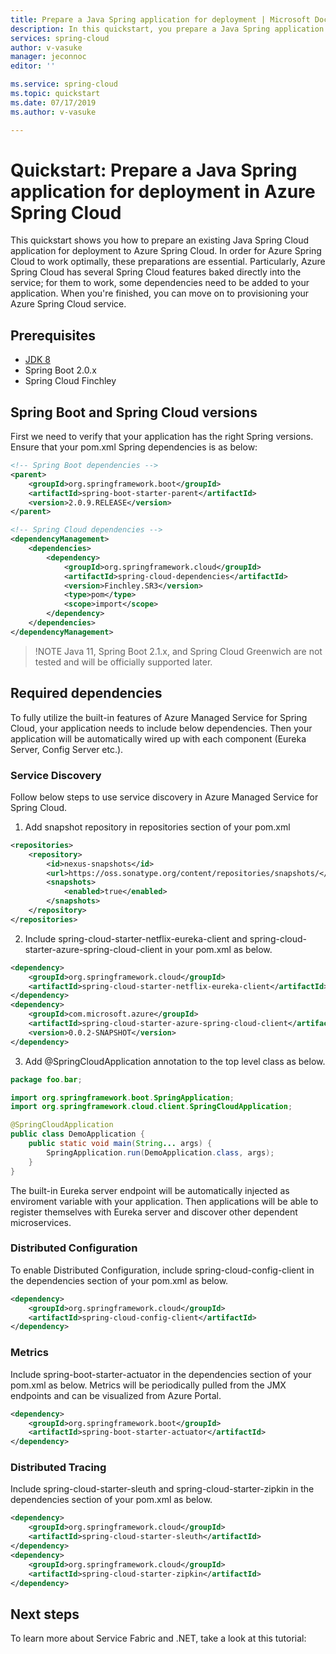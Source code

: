 ```yaml
---
title: Prepare a Java Spring application for deployment | Microsoft Docs
description: In this quickstart, you prepare a Java Spring application for deployment.
services: spring-cloud
author: v-vasuke
manager: jeconnoc
editor: ''

ms.service: spring-cloud
ms.topic: quickstart
ms.date: 07/17/2019
ms.author: v-vasuke

---
```

# Quickstart: Prepare a Java Spring application for deployment in Azure Spring Cloud

This quickstart shows you how to prepare an existing Java Spring Cloud application for deployment to Azure Spring Cloud. In order for Azure Spring Cloud to work optimally, these preparations are essential. Particularly, Azure Spring Cloud has several Spring Cloud features baked directly into the service; for them to work, some dependencies need to be added to your application. When you're finished, you can move on to provisioning your Azure Spring Cloud service.

## Prerequisites

- [JDK 8](https://www.oracle.com/technetwork/java/javase/downloads/jdk8-downloads-2133151.html)
- Spring Boot 2.0.x
- Spring Cloud Finchley

## Spring Boot and Spring Cloud versions

First we need to verify that your application has the right Spring versions. Ensure that your pom.xml Spring dependencies is as below:

```xml
<!-- Spring Boot dependencies -->
<parent>
    <groupId>org.springframework.boot</groupId>
    <artifactId>spring-boot-starter-parent</artifactId>
    <version>2.0.9.RELEASE</version>
</parent>

<!-- Spring Cloud dependencies -->
<dependencyManagement>
    <dependencies>
        <dependency>
            <groupId>org.springframework.cloud</groupId>
            <artifactId>spring-cloud-dependencies</artifactId>
            <version>Finchley.SR3</version>
            <type>pom</type>
            <scope>import</scope>
        </dependency>
    </dependencies>
</dependencyManagement>
```

> !NOTE
> Java 11, Spring Boot 2.1.x, and Spring Cloud Greenwich are not tested and will be officially supported later.
>


## Required dependencies

To fully utilize the built-in features of Azure Managed Service for Spring Cloud, your application needs to include below dependencies. Then your application will be automatically wired up with each component (Eureka Server, Config Server etc.).

### Service Discovery

Follow below steps to use service discovery in Azure Managed Service for Spring Cloud.

1. Add snapshot repository in repositories section of your pom.xml

```xml
<repositories>
    <repository>
        <id>nexus-snapshots</id>
        <url>https://oss.sonatype.org/content/repositories/snapshots/</url>
        <snapshots>
            <enabled>true</enabled>
        </snapshots>
    </repository>
</repositories>
```

2. Include spring-cloud-starter-netflix-eureka-client and spring-cloud-starter-azure-spring-cloud-client in your pom.xml as below. 

```xml
<dependency>
    <groupId>org.springframework.cloud</groupId>
    <artifactId>spring-cloud-starter-netflix-eureka-client</artifactId>
</dependency>
<dependency>
    <groupId>com.microsoft.azure</groupId>
    <artifactId>spring-cloud-starter-azure-spring-cloud-client</artifactId>
    <version>0.0.2-SNAPSHOT</version>
</dependency>
```
3. Add @SpringCloudApplication annotation to the top level class as below. 

```java
package foo.bar;

import org.springframework.boot.SpringApplication;
import org.springframework.cloud.client.SpringCloudApplication;

@SpringCloudApplication
public class DemoApplication {
    public static void main(String... args) {
        SpringApplication.run(DemoApplication.class, args);
    }
}
```
The built-in Eureka server endpoint will be automatically injected as enviroment variable with your application. Then applications will be able to register themselves with Eureka server and discover other dependent microservices.

### Distributed Configuration

To enable Distributed Configuration, include spring-cloud-config-client in the dependencies section of your pom.xml as below.

```xml
<dependency>
    <groupId>org.springframework.cloud</groupId>
    <artifactId>spring-cloud-config-client</artifactId>
</dependency>
```

### Metrics

Include spring-boot-starter-actuator in the dependencies section of your pom.xml as below. Metrics will be periodically pulled from the JMX endpoints and can be visualized from Azure Portal.

```xml
<dependency>
    <groupId>org.springframework.boot</groupId>
    <artifactId>spring-boot-starter-actuator</artifactId>
</dependency>
```

### Distributed Tracing

Include spring-cloud-starter-sleuth and spring-cloud-starter-zipkin in the dependencies section of your pom.xml as below.

```xml
<dependency>
    <groupId>org.springframework.cloud</groupId>
    <artifactId>spring-cloud-starter-sleuth</artifactId>
</dependency>
<dependency>
    <groupId>org.springframework.cloud</groupId>
    <artifactId>spring-cloud-starter-zipkin</artifactId>
</dependency>
```

<!-- ### Circuit Breaker -->

## Next steps

To learn more about Service Fabric and .NET, take a look at this tutorial:
<!-- > [!div class="nextstepaction"]
> [.NET application on Service Fabric](service-fabric-tutorial-create-dotnet-app.md) -->
